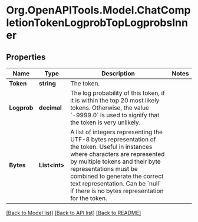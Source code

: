 # Org.OpenAPITools.Model.ChatCompletionTokenLogprobTopLogprobsInner

## Properties

Name | Type | Description | Notes
------------ | ------------- | ------------- | -------------
**Token** | **string** | The token. | 
**Logprob** | **decimal** | The log probability of this token, if it is within the top 20 most likely tokens. Otherwise, the value &#x60;-9999.0&#x60; is used to signify that the token is very unlikely. | 
**Bytes** | **List&lt;int&gt;** | A list of integers representing the UTF-8 bytes representation of the token. Useful in instances where characters are represented by multiple tokens and their byte representations must be combined to generate the correct text representation. Can be &#x60;null&#x60; if there is no bytes representation for the token. | 

[[Back to Model list]](../README.md#documentation-for-models) [[Back to API list]](../README.md#documentation-for-api-endpoints) [[Back to README]](../README.md)

